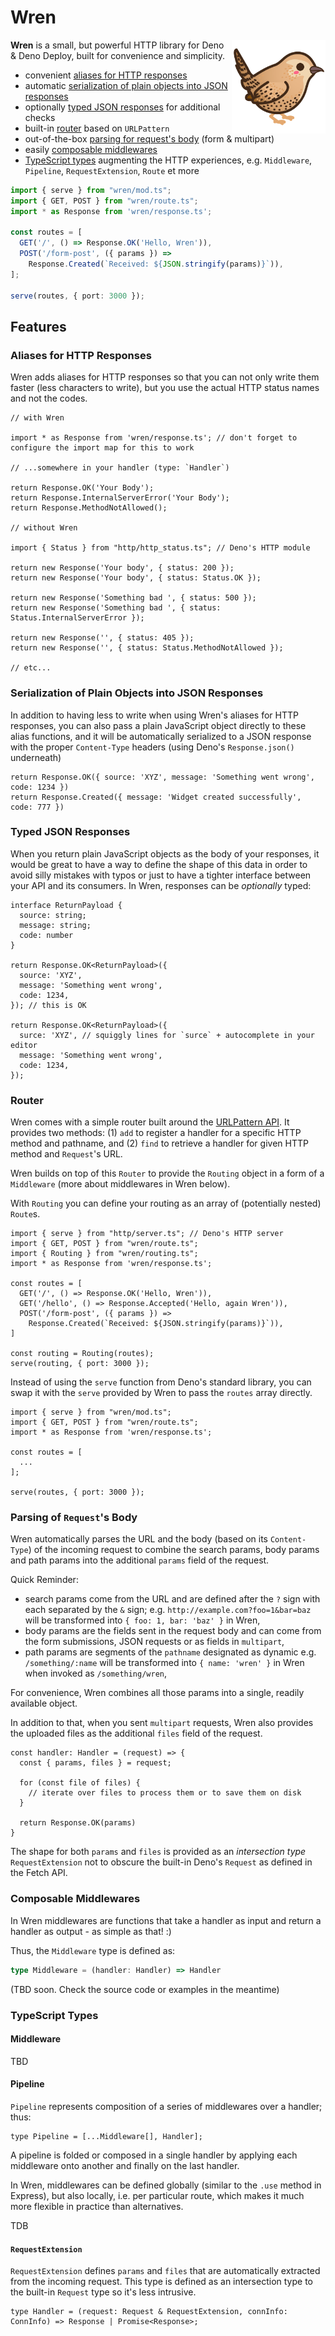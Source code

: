 # Wren

<img align="right" src="./static/wren.png" height="150px" alt="wren: a small, but powerful HTTP library for Deno & Deno Deploy">

**Wren** is a small, but powerful HTTP library for Deno & Deno Deploy, built for convenience and simplicity.

- convenient [aliases for HTTP responses](#aliases-for-http-responses)
- automatic [serialization of plain objects into JSON responses](#serialization-of-plain-objects-into-json-responses)
- optionally [typed JSON responses](#typed-json-responses) for additional checks
- built-in [router](#router) based on `URLPattern`
- out-of-the-box [parsing for request's body](#parsing-of-requests-body) (form & multipart)
- easily [composable middlewares](#composable-middlewares)
- [TypeScript types](#typescript-types) augmenting the HTTP experiences, e.g. `Middleware`, `Pipeline`, `RequestExtension`, `Route` et more

```ts
import { serve } from "wren/mod.ts";
import { GET, POST } from "wren/route.ts";
import * as Response from 'wren/response.ts';

const routes = [
  GET('/', () => Response.OK('Hello, Wren')),
  POST('/form-post', ({ params }) => 
    Response.Created(`Received: ${JSON.stringify(params)}`)),
];

serve(routes, { port: 3000 });
```

## Features

### Aliases for HTTP Responses

Wren adds aliases for HTTP responses so that you can not only write them faster (less characters to write), but you use the actual HTTP status names and not the codes.

```tsx
// with Wren

import * as Response from 'wren/response.ts'; // don't forget to configure the import map for this to work

// ...somewhere in your handler (type: `Handler`)

return Response.OK('Your Body');
return Response.InternalServerError('Your Body');
return Response.MethodNotAllowed();

// without Wren

import { Status } from "http/http_status.ts"; // Deno's HTTP module

return new Response('Your body', { status: 200 });
return new Response('Your body', { status: Status.OK });

return new Response('Something bad ', { status: 500 });
return new Response('Something bad ', { status: Status.InternalServerError });

return new Response('', { status: 405 });
return new Response('', { status: Status.MethodNotAllowed });

// etc...
```

### Serialization of Plain Objects into JSON Responses

In addition to having less to write when using Wren's aliases for HTTP responses, you can also pass a plain JavaScript object directly to these alias functions, and it will be automatically serialized to a JSON response with the proper `Content-Type` headers (using Deno's `Response.json()` underneath)

```tsx
return Response.OK({ source: 'XYZ', message: 'Something went wrong', code: 1234 })
return Response.Created({ message: 'Widget created successfully', code: 777 })
```

### Typed JSON Responses

When you return plain JavaScript objects as the body of your responses, it would be great to have a way to define the shape of this data in order to avoid silly mistakes with typos or just to have a tighter interface between your API and its consumers. In Wren, responses can be *optionally* typed:

```tsx
interface ReturnPayload {
  source: string;
  message: string;
  code: number
}

return Response.OK<ReturnPayload>({ 
  source: 'XYZ',
  message: 'Something went wrong',
  code: 1234,
}); // this is OK

return Response.OK<ReturnPayload>({
  surce: 'XYZ', // squiggly lines for `surce` + autocomplete in your editor
  message: 'Something went wrong',
  code: 1234,
}); 
```

### Router 

Wren comes with a simple router built around the [URLPattern API](https://developer.mozilla.org/en-US/docs/Web/API/URLPattern). It provides two methods: (1) `add` to register a handler for a specific HTTP method and pathname, and (2) `find` to retrieve a handler for given HTTP method and `Request`'s URL.

Wren builds on top of this `Router` to provide the `Routing` object in a form of a `Middleware` (more about middlewares in Wren below).

With `Routing` you can define your routing as an array of (potentially nested) `Route`s.

```tsx
import { serve } from "http/server.ts"; // Deno's HTTP server
import { GET, POST } from "wren/route.ts";
import { Routing } from "wren/routing.ts";
import * as Response from 'wren/response.ts';

const routes = [
  GET('/', () => Response.OK('Hello, Wren')),
  GET('/hello', () => Response.Accepted('Hello, again Wren')),
  POST('/form-post', ({ params }) =>
    Response.Created(`Received: ${JSON.stringify(params)}`)),
]

const routing = Routing(routes);
serve(routing, { port: 3000 });
```

Instead of using the `serve` function from Deno's standard library, you can swap it with the `serve` provided by Wren to pass the `routes` array directly.

```tsx
import { serve } from "wren/mod.ts";
import { GET, POST } from "wren/route.ts";
import * as Response from 'wren/response.ts';

const routes = [
  ...
];

serve(routes, { port: 3000 });
```

### Parsing of `Request`'s Body

Wren automatically parses the URL and the body (based on its `Content-Type`) of the incoming request to combine the search params, body params and path params into the additional `params` field of the request. 

Quick Reminder:
- search params come from the URL and are defined after the `?` sign with each separated by the `&` sign; e.g. `http://example.com?foo=1&bar=baz` will be transformed into `{ foo: 1, bar: 'baz' }` in Wren,
- body params are the fields sent in the request body and can come from the form submissions, JSON requests or as fields in `multipart`,
- path params are segments of the `pathname` designated as dynamic e.g. `/something/:name` will be transformed into `{ name: 'wren' }` in Wren when invoked as `/something/wren`,

For convenience, Wren combines all those params into a single, readily available object.

In addition to that, when you sent `multipart` requests, Wren also provides the uploaded files as the additional `files` field of the request.

```tsx
const handler: Handler = (request) => {
  const { params, files } = request;

  for (const file of files) {
    // iterate over files to process them or to save them on disk
  }

  return Response.OK(params)
}
```

The shape for both `params` and `files` is provided as an *intersection type* `RequestExtension` not to obscure the built-in Deno's `Request` as defined in the Fetch API.

### Composable Middlewares

In Wren middlewares are functions that take a handler as input and return a handler as output - as simple as that! :)

Thus, the `Middleware` type is defined as:

```ts
type Middleware = (handler: Handler) => Handler
```

(TBD soon. Check the source code or examples in the meantime)

### TypeScript Types

#### Middleware

TBD

#### Pipeline

`Pipeline` represents composition of a series of middlewares over a handler; thus:

```tsx
type Pipeline = [...Middleware[], Handler];
```

A pipeline is folded or composed in a single handler by applying each middleware onto another and finally on the last handler.

In Wren, middlewares can be defined globally (similar to the `.use` method in Express), but also locally, i.e. per particular route, which makes it much more flexible in practice than alternatives.

TDB

#### `RequestExtension`

`RequestExtension` defines `params` and `files` that are automatically extracted from the incoming request. This type is defined as an intersection type to the built-in `Request` type so it's less intrusive.

```tsx
type Handler = (request: Request & RequestExtension, connInfo: ConnInfo) => Response | Promise<Response>;
```